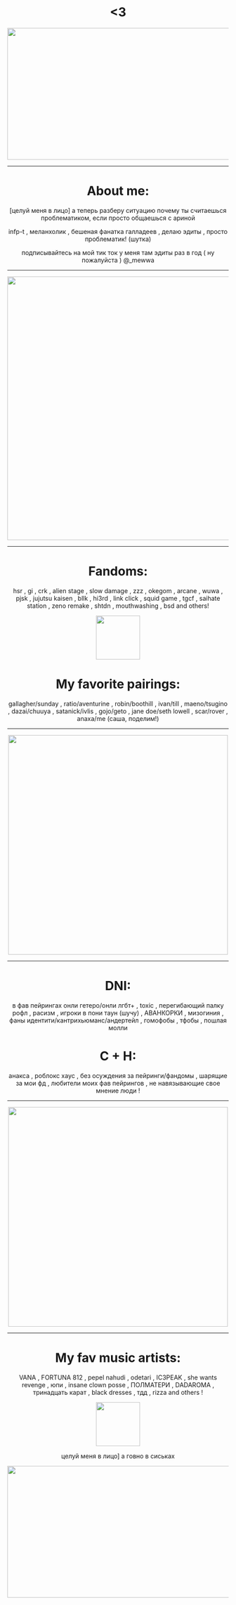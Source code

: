 <div align="center">

# <3

<div align="center">
  <img src="https://media1.tenor.com/m/Z5AmrfbL1-UAAAAC/anaxa-hsr-anaxa.gif" width="600" height="300"/>
</div>

---

<div align="center">

# About me:

[целуй меня в лицо] а теперь разберу ситуацию почему ты считаешься проблематиком, если просто общаешься с ариной

infp-t , меланхолик , бешеная фанатка галладеев , делаю эдиты , просто проблематик! (шутка)

подписывайтесь на мой тик ток у меня там эдиты раз в год ( ну пожалуйста ) @_mewwa

---

<div align="center">
  <img src="https://media1.tenor.com/m/7U9d6-nj_twAAAAC/anaxa-anaxagoras.gif" width="600"
</div>

---

# Fandoms:

hsr , gi , crk , alien stage , slow damage , zzz , okegom , arcane , wuwa , pjsk , jujutsu kaisen , bllk , hi3rd , link click , squid game , tgcf , saihate station , zeno remake , shtdn , mouthwashing , bsd and others!

<div align="center">
  <img src="https://github.com/user-attachments/assets/61275fec-9022-409e-ae7a-2e9914cba419" width="100"
</div>

# My favorite pairings:

gallagher/sunday , ratio/aventurine , robin/boothill , ivan/till , maeno/tsugino , dazai/chuuya , satanick/ivlis , gojo/geto , jane doe/seth lowell , scar/rover , anaxa/me (саша, поделим!)

---

<div align="center">
  <img src="https://media1.tenor.com/m/xR2XFfrRR_EAAAAC/anaxagoras-anaxa.gif" width="500"
</div>

---

# DNI:

в фав пейрингах онли гетеро/онли лгбт+ , toxic , перегибающий палку рофл , расизм , игроки в пони таун (шучу) , АВАНКОРКИ , мизогиния , фаны идентити/кантрихьюманс/андертейл , гомофобы , тфобы , пошлая молли

# C + H:

анакса , роблокс хаус , без осуждения за пейринги/фандомы , шарящие за мои фд , любители моих фав пейрингов , не навязывающие свое мнение люди !

---


<div align="center">
  <img src="https://media1.tenor.com/m/eKaXu3adGscAAAAd/honkai-honkai-star-rail.gif" width="500"
</div>

---

# My fav music artists:

VANA , FORTUNA 812 , pepel nahudi , odetari , IC3PEAK , she wants revenge , юпи , insane clown posse , ПОЛМАТЕРИ , DADAROMA , тринадцать карат , black dresses , тдд , rizza and others !

<div align="center">
  <img src="https://media.tenor.com/YQUZ1vSUreoAAAAi/anaxa-hsr-anaxa.gif" width="100"
</div>

целуй меня в лицо] а говно в сиськах

<div align="center">
  <img src="https://media1.tenor.com/m/qrk_2uEbM4IAAAAd/anaxa-anaxagoras.gif" width="600" height="300"/>
</div>
